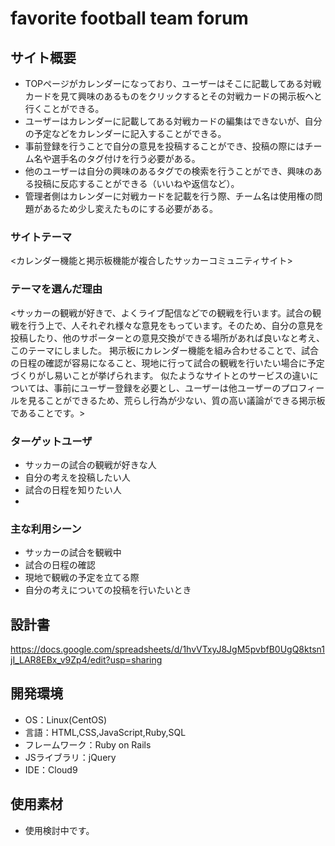 # favorite football team forum

## サイト概要
- TOPページがカレンダーになっており、ユーザーはそこに記載してある対戦カードを見て興味のあるものをクリックするとその対戦カードの掲示板へと行くことができる。
- ユーザーはカレンダーに記載してある対戦カードの編集はできないが、自分の予定などをカレンダーに記入することができる。
- 事前登録を行うことで自分の意見を投稿することができ、投稿の際にはチーム名や選手名のタグ付けを行う必要がある。
- 他のユーザーは自分の興味のあるタグでの検索を行うことができ、興味のある投稿に反応することができる（いいねや返信など）。
- 管理者側はカレンダーに対戦カードを記載を行う際、チーム名は使用権の問題があるため少し変えたものにする必要がある。
### サイトテーマ
<カレンダー機能と掲示板機能が複合したサッカーコミュニティサイト>

### テーマを選んだ理由
<サッカーの観戦が好きで、よくライブ配信などでの観戦を行います。試合の観戦を行う上で、人それぞれ様々な意見をもっています。そのため、自分の意見を投稿したり、他のサポーターとの意見交換ができる場所があれば良いなと考え、このテーマにしました。
掲示板にカレンダー機能を組み合わせることで、試合の日程の確認が容易になること、現地に行って試合の観戦を行いたい場合に予定づくりがし易いことが挙げられます。
似たようなサイトとのサービスの違いについては、事前にユーザー登録を必要とし、ユーザーは他ユーザーのプロフィールを見ることができるため、荒らし行為が少ない、質の高い議論ができる掲示板であることです。>

### ターゲットユーザ
- サッカーの試合の観戦が好きな人
- 自分の考えを投稿したい人
- 試合の日程を知りたい人
- 

### 主な利用シーン
- サッカーの試合を観戦中
- 試合の日程の確認
- 現地で観戦の予定を立てる際
- 自分の考えについての投稿を行いたいとき

## 設計書
<https://docs.google.com/spreadsheets/d/1hvVTxyJ8JgM5pvbfB0UgQ8ktsn1jI_LAR8EBx_v9Zp4/edit?usp=sharing>

## 開発環境
- OS：Linux(CentOS)
- 言語：HTML,CSS,JavaScript,Ruby,SQL
- フレームワーク：Ruby on Rails
- JSライブラリ：jQuery
- IDE：Cloud9

## 使用素材
- 使用検討中です。
